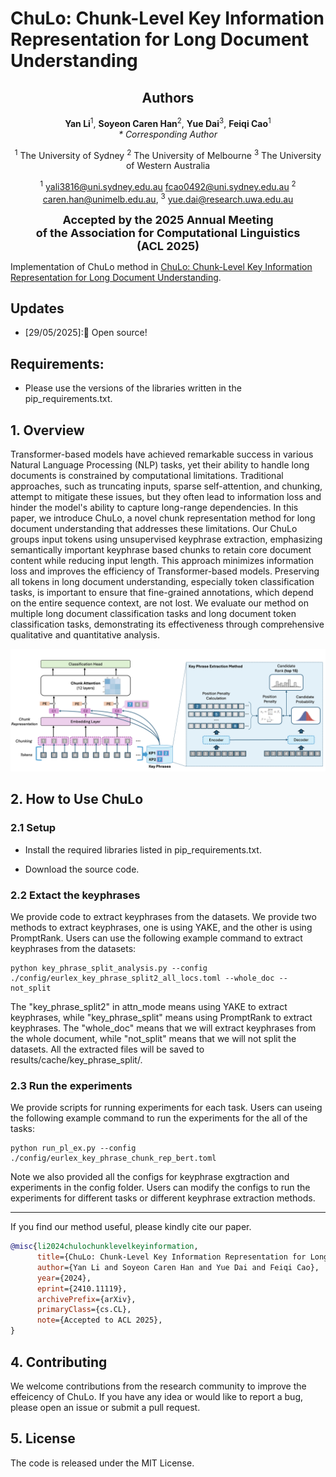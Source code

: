 # ChuLo: Chunk-Level Key Information Representation for Long Document Understanding

<div align="center">
      <h2>Authors</h2>
      <p>
        <strong>Yan Li</strong><sup>1</sup>,  
        <strong>Soyeon Caren Han</strong><sup>2</sup>,  
        <strong>Yue Dai</strong><sup>3</sup>,  
        <strong>Feiqi Cao</strong><sup>1</sup>
        <br>
        <em>* Corresponding Author</em>
      </p>
</div>

<div align="center">
    <p>
        <sup>1</sup> The University of Sydney 
        <sup>2</sup> The University of Melbourne
        <sup>3</sup> The University of Western Australia
    </p>
</div>

<div align="center">
<p>
      <sup>1</sup> <a href="mailto:yali3816@uni.sydney.edu.au">yali3816@uni.sydney.edu.au</a> 
      <a href="mailto:fcao0492@uni.sydney.edu.au">fcao0492@uni.sydney.edu.au</a> 
      <sup>2</sup> <a href="mailto:caren.han@unimelb.edu.au">caren.han@unimelb.edu.au</a>,  
      <sup>3</sup> <a href="mailto:yue.dai@research.uwa.edu.au">yue.dai@research.uwa.edu.au</a>
</p>
</div>

<div align="center">

<strong style="font-size: 18px;">Accepted by the 2025 Annual Meeting</strong> <br>
    <strong style="font-size: 18px;">of the Association for Computational Linguistics</strong> <br>
    <strong style="font-size: 18px;">(ACL 2025)</strong>
</div>


Implementation of ChuLo method in [ChuLo: Chunk-Level Key Information Representation for Long Document Understanding](https://arxiv.org/abs/2410.11119). 


## Updates
- [29/05/2025]:🎉 Open source!


## Requirements:
- Please use the versions of the libraries written in the pip_requirements.txt.


## 1. Overview 
Transformer-based models have achieved remarkable success in various Natural Language Processing (NLP) tasks, yet their ability to handle long documents is constrained by computational limitations. Traditional approaches, such as truncating inputs, sparse self-attention, and chunking, attempt to mitigate these issues, but they often lead to information loss and hinder the model's ability to capture long-range dependencies. In this paper, we introduce ChuLo, a novel chunk representation method for long document understanding that addresses these limitations. Our ChuLo groups input tokens using unsupervised keyphrase extraction, emphasizing semantically important keyphrase based chunks to retain core document content while reducing input length. This approach minimizes information loss and improves the efficiency of Transformer-based models. Preserving all tokens in long document understanding, especially token classification tasks, is important to ensure that fine-grained annotations, which depend on the entire sequence context, are not lost. We evaluate our method on multiple long document classification tasks and long document token classification tasks, demonstrating its effectiveness through comprehensive qualitative and quantitative analysis.

<p align="center">
<img width="600" src="./figures/framework.png">


## 2. How to Use ChuLo

### 2.1 Setup

- Install the required libraries listed in pip_requirements.txt.

- Download the source code.

### 2.2 Extact the keyphrases

We provide code to extract keyphrases from the datasets. We provide two methods to extract keyphrases, one is using YAKE, and the other is using PromptRank. Users can use the following example command to extract keyphrases from the datasets:

```
python key_phrase_split_analysis.py --config ./config/eurlex_key_phrase_split2_all_locs.toml --whole_doc --not_split
```
The "key_phrase_split2" in attn_mode means using YAKE to extract keyphrases, while "key_phrase_split" means using PromptRank to extract keyphrases. The "whole_doc" means that we will extract keyphrases from the whole document, while "not_split" means that we will not split the datasets.
All the extracted files will be saved to results/cache/key_phrase_split/.

### 2.3 Run the experiments

We provide scripts for running experiments for each task. Users can useing the following example command to run the experiments for the all of the tasks:

```
python run_pl_ex.py --config ./config/eurlex_key_phrase_chunk_rep_bert.toml
```

Note we also provided all the configs for keyphrase exgtraction and experiments in the config folder. Users can modify the configs to run the experiments for different tasks or different keyphrase extraction methods.


------


If you find our method useful, please kindly cite our paper.
```bibtex
@misc{li2024chulochunklevelkeyinformation,
      title={ChuLo: Chunk-Level Key Information Representation for Long Document Processing}, 
      author={Yan Li and Soyeon Caren Han and Yue Dai and Feiqi Cao},
      year={2024},
      eprint={2410.11119},
      archivePrefix={arXiv},
      primaryClass={cs.CL},
      note={Accepted to ACL 2025}, 
}
```

## 4. Contributing
We welcome contributions from the research community to improve the effeicency of ChuLo. If you have any idea or would like to report a bug, please open an issue or submit a pull request.

## 5. License
The code is released under the MIT License.

